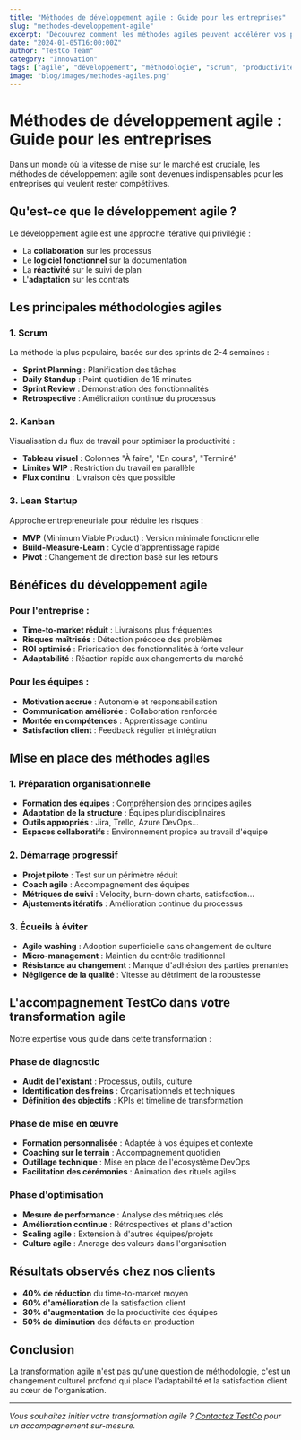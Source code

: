 ```yaml
---
title: "Méthodes de développement agile : Guide pour les entreprises"
slug: "methodes-developpement-agile"
excerpt: "Découvrez comment les méthodes agiles peuvent accélérer vos projets de développement et améliorer la satisfaction client."
date: "2024-01-05T16:00:00Z"
author: "TestCo Team"
category: "Innovation"
tags: ["agile", "développement", "méthodologie", "scrum", "productivité"]
image: "blog/images/methodes-agiles.png"
---
```


# Méthodes de développement agile : Guide pour les entreprises

Dans un monde où la vitesse de mise sur le marché est cruciale, les méthodes de développement agile sont devenues indispensables pour les entreprises qui veulent rester compétitives.

## Qu'est-ce que le développement agile ?

Le développement agile est une approche itérative qui privilégie :
- La **collaboration** sur les processus
- Le **logiciel fonctionnel** sur la documentation
- La **réactivité** sur le suivi de plan
- L'**adaptation** sur les contrats

## Les principales méthodologies agiles

### 1. Scrum
La méthode la plus populaire, basée sur des sprints de 2-4 semaines :
- **Sprint Planning** : Planification des tâches
- **Daily Standup** : Point quotidien de 15 minutes
- **Sprint Review** : Démonstration des fonctionnalités
- **Retrospective** : Amélioration continue du processus

### 2. Kanban
Visualisation du flux de travail pour optimiser la productivité :
- **Tableau visuel** : Colonnes "À faire", "En cours", "Terminé"
- **Limites WIP** : Restriction du travail en parallèle
- **Flux continu** : Livraison dès que possible

### 3. Lean Startup
Approche entrepreneuriale pour réduire les risques :
- **MVP** (Minimum Viable Product) : Version minimale fonctionnelle
- **Build-Measure-Learn** : Cycle d'apprentissage rapide
- **Pivot** : Changement de direction basé sur les retours

## Bénéfices du développement agile

### Pour l'entreprise :
- **Time-to-market réduit** : Livraisons plus fréquentes
- **Risques maîtrisés** : Détection précoce des problèmes
- **ROI optimisé** : Priorisation des fonctionnalités à forte valeur
- **Adaptabilité** : Réaction rapide aux changements du marché

### Pour les équipes :
- **Motivation accrue** : Autonomie et responsabilisation
- **Communication améliorée** : Collaboration renforcée
- **Montée en compétences** : Apprentissage continu
- **Satisfaction client** : Feedback régulier et intégration

## Mise en place des méthodes agiles

### 1. Préparation organisationnelle
- **Formation des équipes** : Compréhension des principes agiles
- **Adaptation de la structure** : Équipes pluridisciplinaires
- **Outils appropriés** : Jira, Trello, Azure DevOps...
- **Espaces collaboratifs** : Environnement propice au travail d'équipe

### 2. Démarrage progressif
- **Projet pilote** : Test sur un périmètre réduit
- **Coach agile** : Accompagnement des équipes
- **Métriques de suivi** : Velocity, burn-down charts, satisfaction...
- **Ajustements itératifs** : Amélioration continue du processus

### 3. Écueils à éviter
- **Agile washing** : Adoption superficielle sans changement de culture
- **Micro-management** : Maintien du contrôle traditionnel
- **Résistance au changement** : Manque d'adhésion des parties prenantes
- **Négligence de la qualité** : Vitesse au détriment de la robustesse

## L'accompagnement TestCo dans votre transformation agile

Notre expertise vous guide dans cette transformation :

### Phase de diagnostic
- **Audit de l'existant** : Processus, outils, culture
- **Identification des freins** : Organisationnels et techniques
- **Définition des objectifs** : KPIs et timeline de transformation

### Phase de mise en œuvre
- **Formation personnalisée** : Adaptée à vos équipes et contexte
- **Coaching sur le terrain** : Accompagnement quotidien
- **Outillage technique** : Mise en place de l'écosystème DevOps
- **Facilitation des cérémonies** : Animation des rituels agiles

### Phase d'optimisation
- **Mesure de performance** : Analyse des métriques clés
- **Amélioration continue** : Rétrospectives et plans d'action
- **Scaling agile** : Extension à d'autres équipes/projets
- **Culture agile** : Ancrage des valeurs dans l'organisation

## Résultats observés chez nos clients

- **40% de réduction** du time-to-market moyen
- **60% d'amélioration** de la satisfaction client
- **30% d'augmentation** de la productivité des équipes
- **50% de diminution** des défauts en production

## Conclusion

La transformation agile n'est pas qu'une question de méthodologie, c'est un changement culturel profond qui place l'adaptabilité et la satisfaction client au cœur de l'organisation.

---

*Vous souhaitez initier votre transformation agile ? [Contactez TestCo](/contact) pour un accompagnement sur-mesure.*